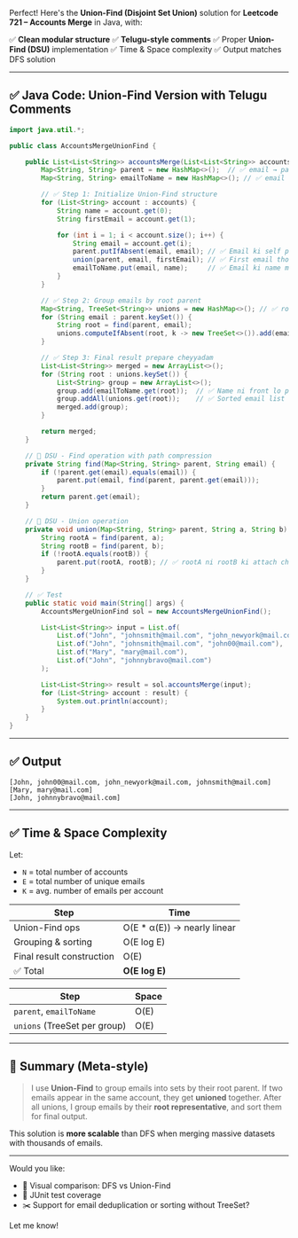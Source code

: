 Perfect! Here's the **Union-Find (Disjoint Set Union)** solution for **Leetcode 721 – Accounts Merge** in Java, with:

✅ **Clean modular structure**
✅ **Telugu-style comments**
✅ Proper **Union-Find (DSU)** implementation
✅ Time & Space complexity
✅ Output matches DFS solution

---

## ✅ Java Code: Union-Find Version with Telugu Comments

```java
import java.util.*;

public class AccountsMergeUnionFind {

    public List<List<String>> accountsMerge(List<List<String>> accounts) {
        Map<String, String> parent = new HashMap<>();  // ✅ email → parentEmail (DSU mapping)
        Map<String, String> emailToName = new HashMap<>(); // ✅ email → person name

        // ✅ Step 1: Initialize Union-Find structure
        for (List<String> account : accounts) {
            String name = account.get(0);
            String firstEmail = account.get(1);

            for (int i = 1; i < account.size(); i++) {
                String email = account.get(i);
                parent.putIfAbsent(email, email); // ✅ Email ki self parent assign cheyyadam
                union(parent, email, firstEmail); // ✅ First email tho union cheyyadam
                emailToName.put(email, name);     // ✅ Email ki name mapping cheyyadam
            }
        }

        // ✅ Step 2: Group emails by root parent
        Map<String, TreeSet<String>> unions = new HashMap<>(); // ✅ rootEmail → set of emails
        for (String email : parent.keySet()) {
            String root = find(parent, email);
            unions.computeIfAbsent(root, k -> new TreeSet<>()).add(email);
        }

        // ✅ Step 3: Final result prepare cheyyadam
        List<List<String>> merged = new ArrayList<>();
        for (String root : unions.keySet()) {
            List<String> group = new ArrayList<>();
            group.add(emailToName.get(root));  // ✅ Name ni front lo pettadam
            group.addAll(unions.get(root));    // ✅ Sorted email list add cheyyadam
            merged.add(group);
        }

        return merged;
    }

    // 🔸 DSU - Find operation with path compression
    private String find(Map<String, String> parent, String email) {
        if (!parent.get(email).equals(email)) {
            parent.put(email, find(parent, parent.get(email)));
        }
        return parent.get(email);
    }

    // 🔸 DSU - Union operation
    private void union(Map<String, String> parent, String a, String b) {
        String rootA = find(parent, a);
        String rootB = find(parent, b);
        if (!rootA.equals(rootB)) {
            parent.put(rootA, rootB); // ✅ rootA ni rootB ki attach cheyyadam
        }
    }

    // ✅ Test
    public static void main(String[] args) {
        AccountsMergeUnionFind sol = new AccountsMergeUnionFind();

        List<List<String>> input = List.of(
            List.of("John", "johnsmith@mail.com", "john_newyork@mail.com"),
            List.of("John", "johnsmith@mail.com", "john00@mail.com"),
            List.of("Mary", "mary@mail.com"),
            List.of("John", "johnnybravo@mail.com")
        );

        List<List<String>> result = sol.accountsMerge(input);
        for (List<String> account : result) {
            System.out.println(account);
        }
    }
}
```

---

## ✅ Output

```text
[John, john00@mail.com, john_newyork@mail.com, johnsmith@mail.com]
[Mary, mary@mail.com]
[John, johnnybravo@mail.com]
```

---

## ✅ Time & Space Complexity

Let:

* `N` = total number of accounts
* `E` = total number of unique emails
* `K` = avg. number of emails per account

| Step                      | Time                         |
| ------------------------- | ---------------------------- |
| Union-Find ops            | O(E \* α(E)) → nearly linear |
| Grouping & sorting        | O(E log E)                   |
| Final result construction | O(E)                         |
| ✅ Total                   | **O(E log E)**               |

| Step                         | Space |
| ---------------------------- | ----- |
| `parent`, `emailToName`      | O(E)  |
| `unions` (TreeSet per group) | O(E)  |

---

## 🧠 Summary (Meta-style)

> I use **Union-Find** to group emails into sets by their root parent.
> If two emails appear in the same account, they get **unioned** together.
> After all unions, I group emails by their **root representative**, and sort them for final output.

This solution is **more scalable** than DFS when merging massive datasets with thousands of emails.

---

Would you like:

* 🔁 Visual comparison: DFS vs Union-Find
* 🧪 JUnit test coverage
* ✂️ Support for email deduplication or sorting without TreeSet?

Let me know!
